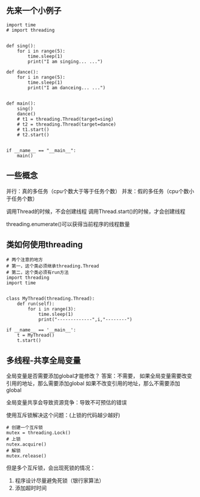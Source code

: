 ## 先来一个小例子

```python3
import time
# import threading


def sing():
    for i in range(5):
        time.sleep(1)
        print("I am singing... ...")

def dance():
    for i in range(5):
        time.sleep(1)
        print("I am danceing... ...")


def main():
    sing()
    dance()
    # t1 = threading.Thread(target=sing)
    # t2 = threading.Thread(target=dance)
    # t1.start()
    # t2.start()


if __name__ == "__main__":
    main()

```

## 一些概念

并行：真的多任务（cpu个数大于等于任务个数）
并发：假的多任务（cpu个数小于任务个数）

调用Thread的时候，不会创建线程
调用Thread.start()的时候，才会创建线程

threading.enumerate()可以获得当前程序的线程数量

## 类如何使用threading

```python3
# 两个注意的地方
# 第一，这个类必须继承threading.Thread
# 第二，这个类必须有run方法
import threading
import time


class MyThread(threading.Thread):
    def run(self):
        for i in range(3):
            time.sleep(1)
            print("-------------",i,"--------")

if __name__ == '__main__':
    t = MyThread()
    t.start()

```
## 多线程-共享全局变量

全局变量是否需要添加global才能修改？
答案：不需要， 如果全局变量需要改变引用的地址，那么需要添加global
            如果不改变引用的地址，那么不需要添加global

全局变量共享会导致资源竞争：导致不可预估的错误

使用互斥锁解决这个问题：(上锁的代码越少越好)

```python3
# 创建一个互斥锁
mutex = threading.Lock()
# 上锁
nutex.acquire()
# 解锁
mutex.release()

```

但是多个互斥锁，会出现死锁的情况：
1. 程序设计尽量避免死锁（银行家算法）
2. 添加超时时间
